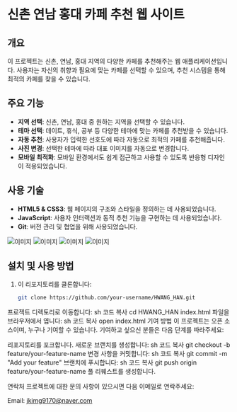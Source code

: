 # 신촌 연남 홍대 카페 추천 웹 사이트

## 개요
이 프로젝트는 신촌, 연남, 홍대 지역의 다양한 카페를 추천해주는 웹 애플리케이션입니다. 사용자는 자신의 취향과 필요에 맞는 카페를 선택할 수 있으며, 추천 시스템을 통해 최적의 카페를 찾을 수 있습니다.

## 주요 기능
- **지역 선택**: 신촌, 연남, 홍대 중 원하는 지역을 선택할 수 있습니다.
- **테마 선택**: 데이트, 휴식, 공부 등 다양한 테마에 맞는 카페를 추천받을 수 있습니다.
- **자동 추천**: 사용자가 입력한 선호도에 따라 자동으로 최적의 카페를 추천해줍니다.
- **사진 변경**: 선택한 테마에 따라 대표 이미지를 자동으로 변경합니다.
- **모바일 최적화**: 모바일 환경에서도 쉽게 접근하고 사용할 수 있도록 반응형 디자인이 적용되었습니다.

## 사용 기술
- **HTML5 & CSS3**: 웹 페이지의 구조와 스타일을 정의하는 데 사용되었습니다.
- **JavaScript**: 사용자 인터랙션과 동적 추천 기능을 구현하는 데 사용되었습니다.
- **Git**: 버전 관리 및 협업을 위해 사용되었습니다.

![이미지](/index.png)
![이미지](/re_img/002.png)
![이미지](/re_img/003.png)
![이미지](/re_img/004.png)

















## 설치 및 사용 방법

1. 이 리포지토리를 클론합니다:
   ```sh
   git clone https://github.com/your-username/HWANG_HAN.git
프로젝트 디렉토리로 이동합니다:
sh
코드 복사
cd HWANG_HAN
index.html 파일을 브라우저에서 엽니다:
sh
코드 복사
open index.html
기여 방법
이 프로젝트는 오픈 소스이며, 누구나 기여할 수 있습니다. 기여하고 싶으신 분들은 다음 단계를 따라주세요:

리포지토리를 포크합니다.
새로운 브랜치를 생성합니다:
sh
코드 복사
git checkout -b feature/your-feature-name
변경 사항을 커밋합니다:
sh
코드 복사
git commit -m "Add your feature"
브랜치에 푸시합니다:
sh
코드 복사
git push origin feature/your-feature-name
풀 리퀘스트를 생성합니다.

연락처
프로젝트에 대한 문의 사항이 있으시면 다음 이메일로 연락주세요:

Email: jkimg9170@naver.com